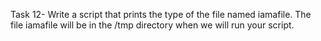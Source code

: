 Task 12- Write a script that prints the type of the file named iamafile. The file iamafile will be in the /tmp directory when we will run your script.
